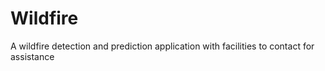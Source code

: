 # Wildfire
A wildfire detection and prediction application with facilities to contact for assistance
